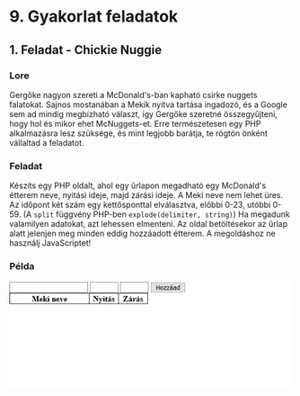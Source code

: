 # 9. Gyakorlat feladatok
## 1. Feladat - Chickie Nuggie
### Lore
Gergőke nagyon szereti a McDonald's-ban kapható csirke nuggets falatokat. Sajnos mostanában a Mekik nyitva tartása ingadozó, és a Google sem ad mindig megbízható választ, így Gergőke szeretné összegyűjteni, hogy hol és mikor ehet McNuggets-et. Erre természetesen egy PHP alkalmazásra lesz szüksége, és mint legjobb barátja, te rögtön önként vállaltad a feladatot.

### Feladat
Készíts egy PHP oldalt, ahol egy űrlapon megadható egy McDonald's étterem neve, nyitási ideje, majd zárási ideje. A Meki neve nem lehet üres. Az időpont két szám egy kettősponttal elválasztva, előbbi 0-23, utóbbi 0-59. (A `split` függvény PHP-ben `explode(delimiter, string)`) Ha megadunk valamilyen adatokat, azt lehessen elmenteni. Az oldal betöltésekor az űrlap alatt jelenjen meg minden eddig hozzáadott étterem. A megoldáshoz ne használj JavaScriptet!

### Példa
![A program működése táblázattal szemléltetve.](meki.gif)